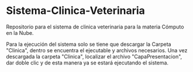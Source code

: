# Sistema-Clinica-Veterinaria
Repositorio para el sistema de clinica veterinaria para la materia Cómputo en la Nube.

Para la ejecución del sistema solo se tiene que descargar la Carpeta "Clinica", dentro se encuentra el ejecutable y archivos necesarios. Una vez descargada la carpeta
"Clinica", localizar el archivo "CapaPresentacion", dar doble clic y de esta manera ya se estará ejecutando el sistema.
